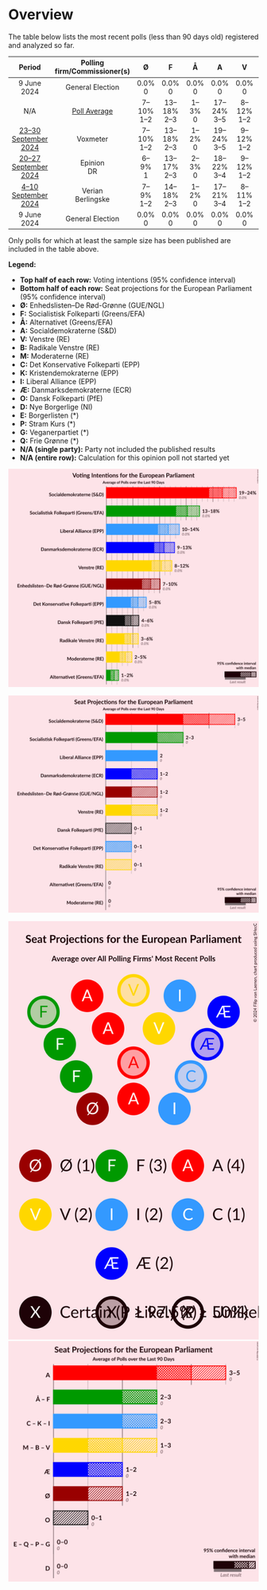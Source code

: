 # Overview

The table below lists the most recent polls (less than 90 days old) registered and analyzed so far.

| Period     | Polling firm/Commissioner(s) | Ø | F | Å | A | V | B | M | C | K | I | Æ | O | D | E | P | G | Q |
|:----------:|:----------------------------:|:--:|:--:|:--:|:--:|:--:|:--:|:--:|:--:|:--:|:--:|:--:|:--:|:--:|:--:|:--:|:--:|:--:|
| 9 June 2024 | General Election | 0.0% <br> 0 | 0.0% <br> 0 | 0.0% <br> 0 | 0.0% <br> 0 | 0.0% <br> 0 | 0.0% <br> 0 | 0.0% <br> 0 | 0.0% <br> 0 | 0.0% <br> 0 | 0.0% <br> 0 | 0.0% <br> 0 | 0.0% <br> 0 | 0.0% <br> 0 | 0.0% <br> 0 | 0.0% <br> 0 | 0.0% <br> 0 | 0.0% <br> 0 |
| N/A | [Poll Average](average.html) | 7–10% <br> 1–2 | 13–18% <br> 2–3 | 1–3% <br> 0 | 17–24% <br> 3–5 | 8–12% <br> 1–2 | 3–6% <br> 0–1 | 3–5% <br> 0–1 | 5–8% <br> 1 | N/A <br> N/A | 10–15% <br> 2–3 | 8–12% <br> 1–2 | 4–7% <br> 0–1 | 0–1% <br> 0 | N/A <br> N/A | N/A <br> N/A | N/A <br> N/A | N/A <br> N/A |
| [23–30 September 2024](2024-09-30-Voxmeter.html) | Voxmeter | 7–10% <br> 1–2 | 13–18% <br> 2–3 | 1–2% <br> 0 | 19–24% <br> 3–5 | 9–12% <br> 1–2 | 3–6% <br> 0–1 | 3–5% <br> 0 | 5–8% <br> 0–1 | N/A <br> N/A | 10–14% <br> 2 | 9–13% <br> 1–2 | 3–6% <br> 0–1 | N/A <br> N/A | N/A <br> N/A | N/A <br> N/A | N/A <br> N/A | N/A <br> N/A |
| [20–27 September 2024](2024-09-27-Epinion.html) | Epinion <br> DR | 6–9% <br> 1 | 13–17% <br> 2–3 | 2–3% <br> 0 | 18–22% <br> 3–4 | 9–12% <br> 1–2 | 3–5% <br> 0–1 | 3–5% <br> 0–1 | 5–8% <br> 1 | N/A <br> N/A | 11–15% <br> 2–3 | 9–11% <br> 1–2 | 5–7% <br> 0–1 | N/A <br> N/A | N/A <br> N/A | N/A <br> N/A | N/A <br> N/A | N/A <br> N/A |
| [4–10 September 2024](2024-09-10-Verian.html) | Verian <br> Berlingske | 7–9% <br> 1–2 | 14–18% <br> 2–3 | 1–2% <br> 0 | 17–21% <br> 3–4 | 8–11% <br> 1–2 | 4–7% <br> 0–1 | 3–5% <br> 0–1 | 5–7% <br> 1 | N/A <br> N/A | 12–15% <br> 2–3 | 7–10% <br> 1–2 | 5–8% <br> 1 | 0–1% <br> 0 | N/A <br> N/A | N/A <br> N/A | N/A <br> N/A | N/A <br> N/A |
| 9 June 2024 | General Election | 0.0% <br> 0 | 0.0% <br> 0 | 0.0% <br> 0 | 0.0% <br> 0 | 0.0% <br> 0 | 0.0% <br> 0 | 0.0% <br> 0 | 0.0% <br> 0 | 0.0% <br> 0 | 0.0% <br> 0 | 0.0% <br> 0 | 0.0% <br> 0 | 0.0% <br> 0 | 0.0% <br> 0 | 0.0% <br> 0 | 0.0% <br> 0 | 0.0% <br> 0 |

Only polls for which at least the sample size has been published are included in the table above.

**Legend:**
+ **Top half of each row:** Voting intentions (95% confidence interval)
+ **Bottom half of each row:** Seat projections for the European Parliament (95% confidence interval)
+ **Ø:** Enhedslisten–De Rød-Grønne (GUE/NGL)
+ **F:** Socialistisk Folkeparti (Greens/EFA)
+ **Å:** Alternativet (Greens/EFA)
+ **A:** Socialdemokraterne (S&D)
+ **V:** Venstre (RE)
+ **B:** Radikale Venstre (RE)
+ **M:** Moderaterne (RE)
+ **C:** Det Konservative Folkeparti (EPP)
+ **K:** Kristendemokraterne (EPP)
+ **I:** Liberal Alliance (EPP)
+ **Æ:** Danmarksdemokraterne (ECR)
+ **O:** Dansk Folkeparti (PfE)
+ **D:** Nye Borgerlige (NI)
+ **E:** Borgerlisten (*)
+ **P:** Stram Kurs (*)
+ **G:** Veganerpartiet (*)
+ **Q:** Frie Grønne (*)
+ **N/A (single party):** Party not included the published results
+ **N/A (entire row):** Calculation for this opinion poll not started yet


![Graph with voting intentions not yet produced](average.png "Voting Intentions")

![Graph with seats not yet produced](average-seats.png "Seats")

![Graph with seating plan not yet produced](average-seating-plan.png "Seating Plan")
![Graph with coalitions seats not yet produced](average-coalitions-seats.png "Coalitions Seats")
